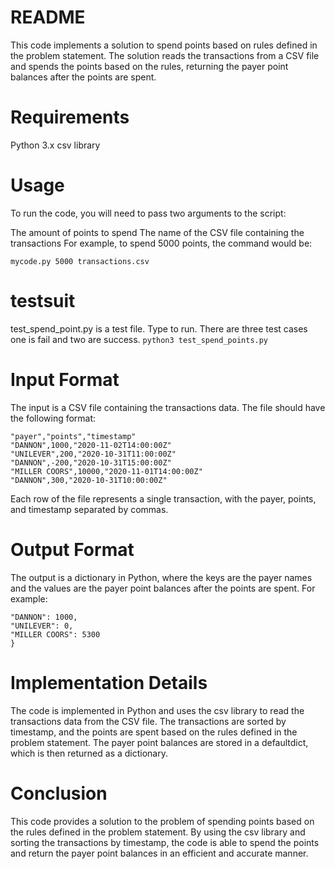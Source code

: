 # README
This code implements a solution to spend points based on rules defined in the problem statement. The solution reads the transactions from a CSV file and spends the points based on the rules, returning the payer point balances after the points are spent.

# Requirements
Python 3.x
csv library

# Usage
To run the code, you will need to pass two arguments to the script:

The amount of points to spend
The name of the CSV file containing the transactions
For example, to spend 5000 points, the command would be:

```python3
mycode.py 5000 transactions.csv
```

# testsuit
test_spend_point.py is a test file. Type to run. There are three test cases one is fail and two are success.
```python3 test_spend_points.py```

# Input Format
The input is a CSV file containing the transactions data. The file should have the following format:

```
"payer","points","timestamp"
"DANNON",1000,"2020-11-02T14:00:00Z"
"UNILEVER",200,"2020-10-31T11:00:00Z"
"DANNON",-200,"2020-10-31T15:00:00Z"
"MILLER COORS",10000,"2020-11-01T14:00:00Z"
"DANNON",300,"2020-10-31T10:00:00Z"
```
Each row of the file represents a single transaction, with the payer, points, and timestamp separated by commas.

# Output Format
The output is a dictionary in Python, where the keys are the payer names and the values are the payer point balances after the points are spent. For example:

```{
"DANNON": 1000,
"UNILEVER": 0,
"MILLER COORS": 5300
}
```

# Implementation Details
The code is implemented in Python and uses the csv library to read the transactions data from the CSV file. The transactions are sorted by timestamp, and the points are spent based on the rules defined in the problem statement. The payer point balances are stored in a defaultdict, which is then returned as a dictionary.

# Conclusion
This code provides a solution to the problem of spending points based on the rules defined in the problem statement. By using the csv library and sorting the transactions by timestamp, the code is able to spend the points and return the payer point balances in an efficient and accurate manner.